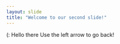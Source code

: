```yaml
---
layout: slide
title: "Welcome to our second slide!"
---
```

(: Hello there
Use the left arrow to go back!
